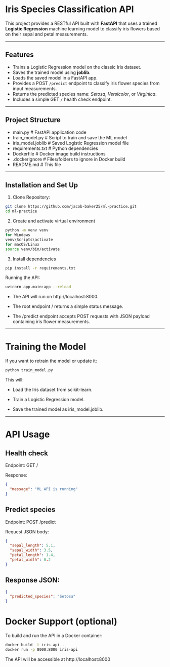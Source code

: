 # Iris Species Classification API

This project provides a RESTful API built with **FastAPI** that uses a trained **Logistic Regression** machine learning model to classify iris flowers based on their sepal and petal measurements.

---

## Features

- Trains a Logistic Regression model on the classic Iris dataset.
- Saves the trained model using **joblib**.
- Loads the saved model in a FastAPI app.
- Provides a POST `/predict` endpoint to classify iris flower species from input measurements.
- Returns the predicted species name: *Setosa*, *Versicolor*, or *Virginica*.
- Includes a simple GET `/` health check endpoint.

---

## Project Structure

- main.py # FastAPI application code
- train_model.py # Script to train and save the ML model
- iris_model.joblib # Saved Logistic Regression model file
- requirements.txt # Python dependencies
- Dockerfile # Docker image build instructions
- .dockerignore # Files/folders to ignore in Docker build
- README.md # This file

---

## Installation and Set Up

1. Clone Repository:
```bash
git clone https://github.com/jacob-baker25/ml-practice.git  
cd ml-practice
```
2. Create and activate virtual environment
```bash
python -m venv venv
for Windows
venv\Scripts\activate
for macOS/Linux
source venv/bin/activate
```
3. Install dependencies 
```bash
pip install -r requirements.txt
```
Running the API:
```bash
uvicorn app.main:app --reload
```
- The API will run on http://localhost:8000.

- The root endpoint / returns a simple status message.

- The /predict endpoint accepts POST requests with JSON payload containing iris flower measurements.

---

# Training the Model

If you want to retrain the model or update it:

```bash
python train_model.py
```
This will:

 - Load the Iris dataset from scikit-learn.

 - Train a Logistic Regression model.

 - Save the trained model as iris_model.joblib.

---

# API Usage
## Health check  
Endpoint: GET /

Response:
```json
{
  "message": "ML API is running"
}
```

## Predict species  
Endpoint: POST /predict

Request JSON body:

```json
{
  "sepal_length": 5.1,
  "sepal_width": 3.5,
  "petal_length": 1.4,
  "petal_width": 0.2
}
```
## Response JSON:  

```json
{
  "predicted_species": "Setosa"
}
```

# Docker Support (optional)
To build and run the API in a Docker container:

```bash
docker build -t iris-api .
docker run -p 8000:8000 iris-api
```
The API will be accessible at http://localhost:8000
